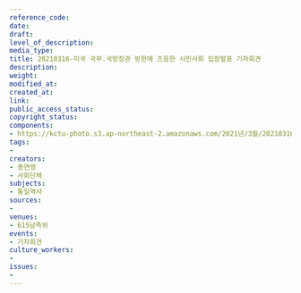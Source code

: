```yaml
---
reference_code: 
date: 
draft: 
level_of_description: 
media_type: 
title: 20210316-미국 국무.국방장관 방한에 즈음한 시민사회 입장발표 기자회견
description: 
weight: 
modified_at: 
created_at: 
link: 
public_access_status: 
copyright_status: 
components:
- https://kctu-photo.s3.ap-northeast-2.amazonaws.com/2021년/3월/20210316-미국+국무.국방장관+방한에+즈음한+시민사회+입장발표+기자회견/_1DX0251.jpg
tags:
- 
creators:
- 총연맹
- 사회단체
subjects:
- 통일역사
sources:
- 
venues:
- 615남측위
events:
- 기자회견
culture_workers:
- 
issues:
- 
---
```

